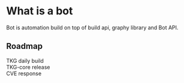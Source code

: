 # What is a bot

Bot is automation build on top of build api, graphy library and Bot API.

## Roadmap

TKG daily build  
TKG-core release  
CVE response  
